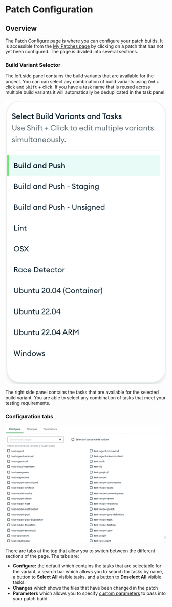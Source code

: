 # Patch Configuration

## Overview
The Patch Configure page is where you can configure your patch builds. It is accessible from the [My Patches page](./My-Patches.md) by clicking on a patch that has not yet been configured. The page is divided into several sections.

### Build Variant Selector
The left side panel contains the build variants that are available for the project. You can can select any combination of build variants using `Cmd` + click and `Shift` + click. If you have a task name that is reused across multiple build variants it will automatically be deduplicated in the task panel.

![Build Variant Selector](../images/build_variant_selector.png)

 The right side panel contains the tasks that are available for the selected build variant. You are able to select any combination of tasks that meet your testing requirements.

### Configuration tabs
![Task Selector](../images/task_selector.png)

 There are tabs at the top that allow you to switch between the different sections of the page. The tabs are: 
 
- **Configure:** the default which contains the tasks that are selectable for the variant, a search bar which allows you to search for tasks by name, a button to **Select All** visible tasks, and a button to **Deselect All** visible tasks.
- **Changes** which shows the files that have been changed in the patch
- **Parameters** which allows you to specify [custom parameters](../Project-Configuration/Parameterized-Builds.md) to pass into your patch build.


